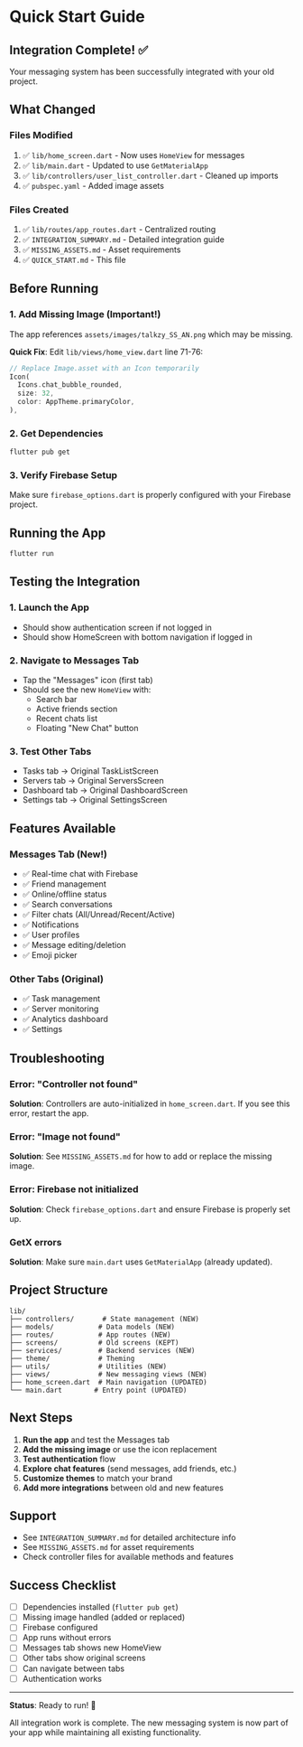 # Quick Start Guide

## Integration Complete! ✅

Your messaging system has been successfully integrated with your old project.

## What Changed

### Files Modified
1. ✅ `lib/home_screen.dart` - Now uses `HomeView` for messages
2. ✅ `lib/main.dart` - Updated to use `GetMaterialApp`
3. ✅ `lib/controllers/user_list_controller.dart` - Cleaned up imports
4. ✅ `pubspec.yaml` - Added image assets

### Files Created
1. ✅ `lib/routes/app_routes.dart` - Centralized routing
2. ✅ `INTEGRATION_SUMMARY.md` - Detailed integration guide
3. ✅ `MISSING_ASSETS.md` - Asset requirements
4. ✅ `QUICK_START.md` - This file

## Before Running

### 1. Add Missing Image (Important!)
The app references `assets/images/talkzy_SS_AN.png` which may be missing.

**Quick Fix**: Edit `lib/views/home_view.dart` line 71-76:
```dart
// Replace Image.asset with an Icon temporarily
Icon(
  Icons.chat_bubble_rounded,
  size: 32,
  color: AppTheme.primaryColor,
),
```

### 2. Get Dependencies
```bash
flutter pub get
```

### 3. Verify Firebase Setup
Make sure `firebase_options.dart` is properly configured with your Firebase project.

## Running the App

```bash
flutter run
```

## Testing the Integration

### 1. Launch the App
- Should show authentication screen if not logged in
- Should show HomeScreen with bottom navigation if logged in

### 2. Navigate to Messages Tab
- Tap the "Messages" icon (first tab)
- Should see the new `HomeView` with:
  - Search bar
  - Active friends section
  - Recent chats list
  - Floating "New Chat" button

### 3. Test Other Tabs
- Tasks tab → Original TaskListScreen
- Servers tab → Original ServersScreen
- Dashboard tab → Original DashboardScreen
- Settings tab → Original SettingsScreen

## Features Available

### Messages Tab (New!)
- ✅ Real-time chat with Firebase
- ✅ Friend management
- ✅ Online/offline status
- ✅ Search conversations
- ✅ Filter chats (All/Unread/Recent/Active)
- ✅ Notifications
- ✅ User profiles
- ✅ Message editing/deletion
- ✅ Emoji picker

### Other Tabs (Original)
- ✅ Task management
- ✅ Server monitoring
- ✅ Analytics dashboard
- ✅ Settings

## Troubleshooting

### Error: "Controller not found"
**Solution**: Controllers are auto-initialized in `home_screen.dart`. If you see this error, restart the app.

### Error: "Image not found"
**Solution**: See `MISSING_ASSETS.md` for how to add or replace the missing image.

### Error: Firebase not initialized
**Solution**: Check `firebase_options.dart` and ensure Firebase is properly set up.

### GetX errors
**Solution**: Make sure `main.dart` uses `GetMaterialApp` (already updated).

## Project Structure

```
lib/
├── controllers/       # State management (NEW)
├── models/           # Data models (NEW)
├── routes/           # App routes (NEW)
├── screens/          # Old screens (KEPT)
├── services/         # Backend services (NEW)
├── theme/            # Theming
├── utils/            # Utilities (NEW)
├── views/            # New messaging views (NEW)
├── home_screen.dart  # Main navigation (UPDATED)
└── main.dart        # Entry point (UPDATED)
```

## Next Steps

1. **Run the app** and test the Messages tab
2. **Add the missing image** or use the icon replacement
3. **Test authentication** flow
4. **Explore chat features** (send messages, add friends, etc.)
5. **Customize themes** to match your brand
6. **Add more integrations** between old and new features

## Support

- See `INTEGRATION_SUMMARY.md` for detailed architecture info
- See `MISSING_ASSETS.md` for asset requirements
- Check controller files for available methods and features

## Success Checklist

- [ ] Dependencies installed (`flutter pub get`)
- [ ] Missing image handled (added or replaced)
- [ ] Firebase configured
- [ ] App runs without errors
- [ ] Messages tab shows new HomeView
- [ ] Other tabs show original screens
- [ ] Can navigate between tabs
- [ ] Authentication works

---

**Status**: Ready to run! 🚀

All integration work is complete. The new messaging system is now part of your app while maintaining all existing functionality.
